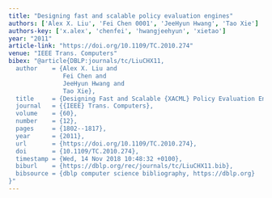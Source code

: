 ```yaml
---
title: "Designing fast and scalable policy evaluation engines"
authors: ['Alex X. Liu', 'Fei Chen 0001', 'JeeHyun Hwang', 'Tao Xie']
authors-key: ['x.alex', 'chenfei', 'hwangjeehyun', 'xietao']
year: "2011"
article-link: "https://doi.org/10.1109/TC.2010.274"
venue: "IEEE Trans. Computers"
bibex: "@article{DBLP:journals/tc/LiuCHX11,
  author    = {Alex X. Liu and
               Fei Chen and
               JeeHyun Hwang and
               Tao Xie},
  title     = {Designing Fast and Scalable {XACML} Policy Evaluation Engines},
  journal   = {{IEEE} Trans. Computers},
  volume    = {60},
  number    = {12},
  pages     = {1802--1817},
  year      = {2011},
  url       = {https://doi.org/10.1109/TC.2010.274},
  doi       = {10.1109/TC.2010.274},
  timestamp = {Wed, 14 Nov 2018 10:48:32 +0100},
  biburl    = {https://dblp.org/rec/journals/tc/LiuCHX11.bib},
  bibsource = {dblp computer science bibliography, https://dblp.org}
}"
---
```

